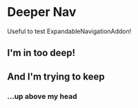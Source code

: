 # Deeper Nav

Useful to test ExpandableNavigationAddon!

## I'm in too deep!

## And I'm trying to keep

### ...up above my head
